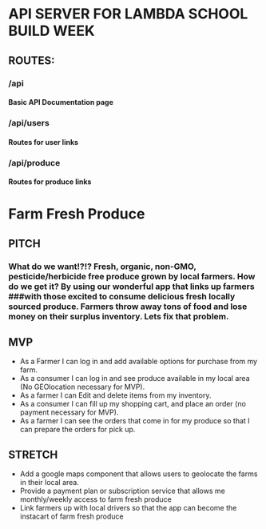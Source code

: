 # API SERVER FOR LAMBDA SCHOOL BUILD WEEK

## ROUTES:

### /api

#### Basic API Documentation page

### /api/users

#### Routes for user links

### /api/produce

#### Routes for produce links

# Farm Fresh Produce

## PITCH

### What do we want!?!? Fresh, organic, non-GMO, pesticide/herbicide free produce grown by local farmers. How do we get it? By using our wonderful app that links up farmers ###with those excited to consume delicious fresh locally sourced produce. Farmers throw away tons of food and lose money on their surplus inventory. Lets fix that problem.

## MVP

- As a Farmer I can log in and add available options for purchase from my farm.
- As a consumer I can log in and see produce available in my local area (No GEOlocation necessary for MVP).
- As a farmer I can Edit and delete items from my inventory.
- As a consumer I can fill up my shopping cart, and place an order (no payment necessary for MVP).
- As a farmer I can see the orders that come in for my produce so that I can prepare the orders for pick up.

## STRETCH

- Add a google maps component that allows users to geolocate the farms in their local area.
- Provide a payment plan or subscription service that allows me monthly/weekly access to farm fresh produce
- Link farmers up with local drivers so that the app can become the instacart of farm fresh produce
